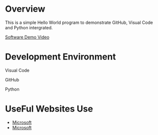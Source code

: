 # Overview

This is a simple Hello World program to demonstrate GitHub, Visual Code and Python intergrated. 

[Software Demo Video](https://youtu.be/zjmHnaqR_f0)

# Development Environment

Visual Code

GitHub

Python

# UseFul Websites Use

* [Microsoft](https://docs.microsoft.com/en-us/visualstudio/mac/working-with-git)
* [Microsoft](https://www.microsoft.com/p/python-310/9pjpw5ldxlz5)
